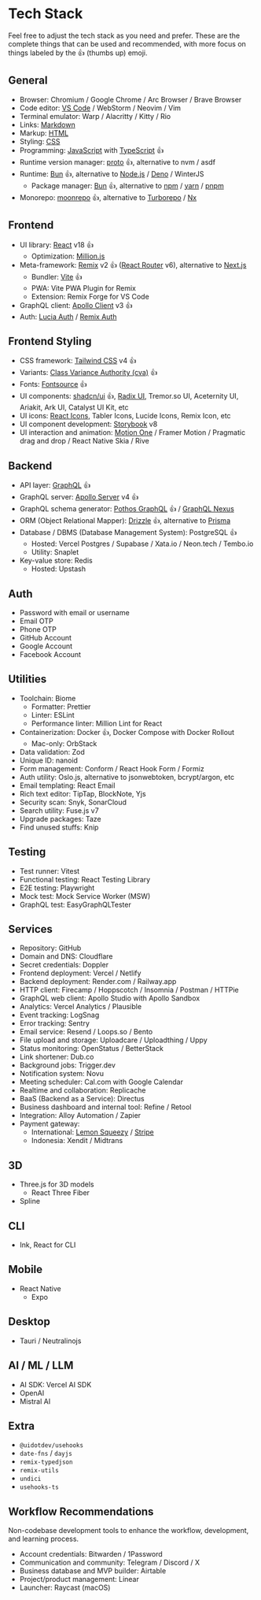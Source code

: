 # Tech Stack

Feel free to adjust the tech stack as you need and prefer. These are the complete things that can be used and recommended, with more focus on things labeled by the 👍 (thumbs up) emoji.

## General

- Browser: Chromium / Google Chrome / Arc Browser / Brave Browser
- Code editor: [VS Code](vscode.md) / WebStorm / Neovim / Vim
- Terminal emulator: Warp / Alacritty / Kitty / Rio
- Links: [Markdown](markdown.md)
- Markup: [HTML](html.md)
- Styling: [CSS](css.md)
- Programming: [JavaScript](javascript.md) with [TypeScript](typescript.md) 👍
- Runtime version manager: [proto](proto.md) 👍, alternative to nvm / asdf
- Runtime: [Bun](bun.md) 👍, alternative to [Node.js](nodejs.md) / [Deno](deno.md) / WinterJS
  - Package manager: [Bun](bun.md) 👍, alternative to [npm](npm.md) / [yarn](yarn.md) / [pnpm](pnpm.md)
- Monorepo: [moonrepo](moonrepo.md) 👍, alternative to [Turborepo](turborepo.md) / [Nx](nx.md)

## Frontend

- UI library: [React](react.md) v18 👍
  - Optimization: [Million.js](millionjs.md)
- Meta-framework: [Remix](remix.md) v2 👍 ([React Router](react-router.md) v6), alternative to [Next.js](nextjs.md)
  - Bundler: [Vite](vite.md) 👍
  - PWA: Vite PWA Plugin for Remix
  - Extension: Remix Forge for VS Code
- GraphQL client: [Apollo Client](apollo.md) v3 👍
- Auth: [Lucia Auth](lucia-auth.md) / [Remix Auth](remix-auth.md)

## Frontend Styling

- CSS framework: [Tailwind CSS](tailwind.md) v4 👍
- Variants: [Class Variance Authority (cva)](cva.md) 👍
- Fonts: [Fontsource](fontsource.md) 👍
- UI components: [shadcn/ui](shadcn-ui.md) 👍, [Radix UI](radix-ui.md), Tremor.so UI, Aceternity UI, Ariakit, Ark UI, Catalyst UI Kit, etc
- UI icons: [React Icons](react-icons.md), Tabler Icons, Lucide Icons, Remix Icon, etc
- UI component development: [Storybook](storybook.md) v8
- UI interaction and animation: [Motion One](motion-one.md) / Framer Motion / Pragmatic drag and drop / React Native Skia / Rive

## Backend

- API layer: [GraphQL](graphql.md) 👍
- GraphQL server: [Apollo Server](apollo.md) v4 👍
- GraphQL schema generator: [Pothos GraphQL](graphql-pothos.md) 👍 / [GraphQL Nexus](graphql-nexus.md)
- ORM (Object Relational Mapper): [Drizzle](drizzle.md) 👍, alternative to [Prisma](prisma.md)
- Database / DBMS (Database Management System): PostgreSQL 👍
  - Hosted: Vercel Postgres / Supabase / Xata.io / Neon.tech / Tembo.io
  - Utility: Snaplet
- Key-value store: Redis
  - Hosted: Upstash

## Auth

- Password with email or username
- Email OTP
- Phone OTP
- GitHub Account
- Google Account
- Facebook Account

## Utilities

- Toolchain: Biome
  - Formatter: Prettier
  - Linter: ESLint
  - Performance linter: Million Lint for React
- Containerization: Docker 👍, Docker Compose with Docker Rollout
  - Mac-only: OrbStack
- Data validation: Zod
- Unique ID: nanoid
- Form management: Conform / React Hook Form / Formiz
- Auth utility: Oslo.js, alternative to jsonwebtoken, bcrypt/argon, etc
- Email templating: React Email
- Rich text editor: TipTap, BlockNote, Yjs
- Security scan: Snyk, SonarCloud
- Search utility: Fuse.js v7
- Upgrade packages: Taze
- Find unused stuffs: Knip

## Testing

- Test runner: Vitest
- Functional testing: React Testing Library
- E2E testing: Playwright
- Mock test: Mock Service Worker (MSW)
- GraphQL test: EasyGraphQLTester

## Services

- Repository: GitHub
- Domain and DNS: Cloudflare
- Secret credentials: Doppler
- Frontend deployment: Vercel / Netlify
- Backend deployment: Render.com / Railway.app
- HTTP client: Firecamp / Hoppscotch / Insomnia / Postman / HTTPie
- GraphQL web client: Apollo Studio with Apollo Sandbox
- Analytics: Vercel Analytics / Plausible
- Event tracking: LogSnag
- Error tracking: Sentry
- Email service: Resend / Loops.so / Bento
- File upload and storage: Uploadcare / Uploadthing / Uppy
- Status monitoring: OpenStatus / BetterStack
- Link shortener: Dub.co
- Background jobs: Trigger.dev
- Notification system: Novu
- Meeting scheduler: Cal.com with Google Calendar
- Realtime and collaboration: Replicache
- BaaS (Backend as a Service): Directus
- Business dashboard and internal tool: Refine / Retool
- Integration: Alloy Automation / Zapier
- Payment gateway:
  - International: [Lemon Squeezy](lemonsqueezy.md) / [Stripe](stripe.md)
  - Indonesia: Xendit / Midtrans

## 3D

- Three.js for 3D models
  - React Three Fiber
- Spline

## CLI

- Ink, React for CLI

## Mobile

- React Native
  - Expo

## Desktop

- Tauri / Neutralinojs

## AI / ML / LLM

- AI SDK: Vercel AI SDK
- OpenAI
- Mistral AI

## Extra

- `@uidotdev/usehooks`
- `date-fns` / `dayjs`
- `remix-typedjson`
- `remix-utils`
- `undici`
- `usehooks-ts`

## Workflow Recommendations

Non-codebase development tools to enhance the workflow, development, and learning process.

- Account credentials: Bitwarden / 1Password
- Communication and community: Telegram / Discord / X
- Business database and MVP builder: Airtable
- Project/product management: Linear
- Launcher: Raycast (macOS)
